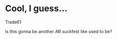 # Cool, I guess...

Trade61

Is this gonna be another AB suckfest like <WORD AUTOMATICALLY REMOVED> used to be?
